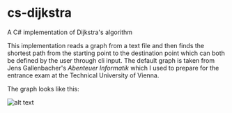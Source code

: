 # cs-dijkstra
A C# implementation of Dijkstra's algorithm

This implementation reads a graph from a text file and then finds the shortest path from the starting point to the destination point which can both be defined by the user through cli input.
The default graph is taken from Jens Gallenbacher's *Abenteuer Informatik* which I used to prepare for the entrance exam at the Technical University of Vienna.


The graph looks like this:


![alt text](https://i.imgur.com/2s0DL6y.png)

